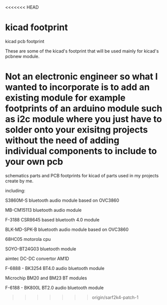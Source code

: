 <<<<<<< HEAD
# kicad footprint
kicad pcb footprint

These are some of the kicad's footprint that will be used mainly for kicad's pcbnew module. 

Not an electronic engineer so what I wanted to incorporate is to add an existing module for example footprints of an arduino module such as i2c module where you just have to solder onto your exisitng projects without the need of adding individual components to include to your own pcb
=======
schematics parts and PCB footprints for kicad of parts used in my projects create by me.

including:

S3860M-S bluetooth audio module based on OVC3860

MB-CM15113 bluetooth audio module

F-3188 CSR8645 based bluetooth 4.0 module

BLK-MD-SPK-B bluetooth audio module based on OVC3860

68HC05 motorola cpu

SOYO-BT24G03 bluetooth module

aimtec DC-DC convertor AM1D 

F-6888 - BK3254 BT4.0 audio bluetooth module 

Microchip BM20 and BM23 BT modules

F-6188 - BK800L BT2.0 audio bluetooth module 

>>>>>>> origin/sarf2k4-patch-1
